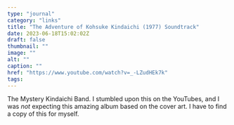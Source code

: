 ```yaml
---
type: "journal"
category: "links"
title: "The Adventure of Kohsuke Kindaichi (1977) Soundtrack"
date: 2023-06-18T15:02:02Z
draft: false
thumbnail: ""
image: ""
alt: ""
caption: ""
href: "https://www.youtube.com/watch?v=_-LZudHEk7k"
tags:
---
```


The Mystery Kindaichi Band. I stumbled upon this on the YouTubes, and I was *not* expecting this amazing album based on the cover art. I have to find a copy of this for myself.
